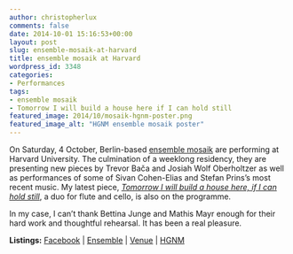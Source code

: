 ```yaml
---
author: christopherlux
comments: false
date: 2014-10-01 15:16:53+00:00
layout: post
slug: ensemble-mosaik-at-harvard
title: ensemble mosaik at Harvard
wordpress_id: 3348
categories:
- Performances
tags:
- ensemble mosaik
- Tomorrow I will build a house here if I can hold still
featured_image: 2014/10/mosaik-hgnm-poster.png
featured_image_alt: "HGNM ensemble mosaik poster"
---
```


On Saturday, 4 October, Berlin-based [ensemble mosaik](http://ensemble-mosaik.de) are performing at Harvard University. The culmination of a weeklong residency, they are presenting new pieces by Trevor Bača and Josiah Wolf Oberholtzer as well as performances of some of Sivan Cohen-Elias and Stefan Prins’s most recent music. My latest piece, [_Tomorrow I will build a house here, if I can hold still_](http://www.chrisswithinbank.net/2014/03/tomorrow-i-will-build-a-house-here-if-i-can-hold-still/), a duo for flute and cello, is also on the programme.

In my case, I can’t thank Bettina Junge and Mathis Mayr enough for their hard work and thoughtful rehearsal. It has been a real pleasure.

**Listings:** [Facebook](https://www.facebook.com/events/1483582738560706) \| [Ensemble](http://www.ensemble-mosaik.de/) \| [Venue](http://www.music.fas.harvard.edu/calendar.html) \| [HGNM](http://hgnm.org/concert/ensemble-mosaik/)
